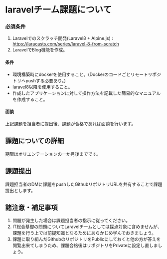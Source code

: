 # laravelチーム課題について
### 必須条件
1. Laravelでのスクラッチ開発(Laravel8 + Alpine.js) : https://laracasts.com/series/laravel-8-from-scratch
1. LaravelでBlog機能を作成。

#### 条件

+ 環境構築時にdockerを使用すること。(Dockerのコードごとリモートリポジトリへpushする必要あり。)
+ laravel8以降を使用すること。
+ 作成したアプリケーションに対して操作方法を記載した簡易的なマニュアルを作成すること。
#### 面談

上記課題を担当者に提出後、課題が合格であれば面談を行います。

## 課題についての詳細
期限はオリエンテーションの一か月後までです。

## 課題提出
課題担当者のDMに課題をpushしたGithubリポジトリURLを共有することで課題提出とします。

## 諸注意・補足事項
1. 問題が発生した場合は課題担当者の指示に従ってください。
1. IT総合基礎の問題についてLaravelチームとしては採点対象に含めませんが、課題を行う上では前提知識となるためにあらかじめ学んでおきましょう。
1. 課題に取り組んだGithubのリポジトリをPublicにしておくと他の方が答えを閲覧出来てしまうため、課題合格後はリポジトリをPrivateに設定し直しましょう。